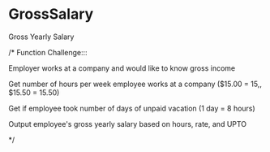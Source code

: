 # GrossSalary
Gross Yearly Salary

/*
Function Challenge:::


Employer works at a company and would like to know gross income

Get number of hours per week employee works at a company ($15.00 = 15,, $15.50 = 15.50)

Get if employee took number of days of unpaid vacation (1 day = 8 hours)

Output employee's gross yearly salary based on hours, rate, and UPTO

*/
